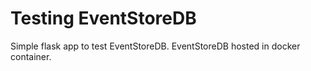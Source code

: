 # Testing EventStoreDB

Simple flask app to test EventStoreDB. EventStoreDB hosted in docker container. 
